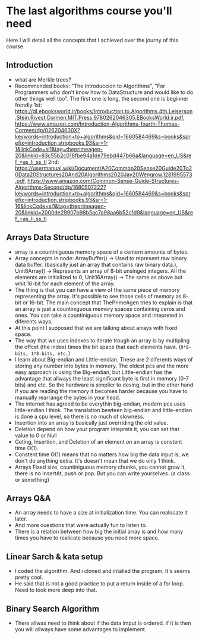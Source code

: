 # The last algorithms course you'll need

Here I will detail all the concepts that I achieved over the journy of this course.

## Introduction

- what are Merkle trees?
- Recommended books: "The Introduccion to Algorithms", "For Programmers who don't know how to DataStructure and would like to do other things well too".
  The first one is long, the second one is beginner frendly
  1st: https://dl.ebooksworld.ir/books/Introduction.to.Algorithms.4th.Leiserson.Stein.Rivest.Cormen.MIT.Press.9780262046305.EBooksWorld.ir.pdf, https://www.amazon.com/Introduction-Algorithms-fourth-Thomas-Cormen/dp/026204630X?keywords=introduction+to+algorithms&qid=1660584469&s=books&sprefix=introduction,stripbooks,93&sr=1-1&linkCode=sl1&tag=theprimeagen-20&linkId=83c55b2c018fbe94a1de79ebd447b66a&language=en_US&ref_=as_li_ss_tl
  2nd: https://usermanual.wiki/Document/A20Common20Sense20Guide20To20Data20Structures20And20Algorithms2020Jay20Wengrow.1281995573.pdf, https://www.amazon.com/Common-Sense-Guide-Structures-Algorithms-Second/dp/1680507222?keywords=introduction+to+algorithms&qid=1660584469&s=books&sprefix=introduction,stripbooks,93&sr=1-16&linkCode=sl1&tag=theprimeagen-20&linkId=2000de29907b98b5ac7a98aa6b52c1d9&language=en_US&ref_=as_li_ss_tl

## Arrays Data Structure

- array is a countiniguous memory space of a centern amounts of bytes.
- Array concepts in node:
  ArrayBuffer() -> Used to represent raw binary data buffer. (basically just an array that contains raw binary data.),
  Unit8Array() -> Represents an array of 8-bit unsinged integers. All the elements are initialized to 0,
  Unit16Array() -> The same as above but whit 16-bit for each element of the array.
- The thing is that you can have a view of the same piece of memory representing the array. It's possible to see those cells of memory as 8-bit or 16-bit. The main concept that ThePrimeAgen tries to explain is that an array is just a countiniguous memory spaces containing ceros and ones.
  You can take a countiniguous memory space and intepreted in diferents ways.
- At this point I supposed that we are talking about arrays with fixed space.
- The way that we uses indexes to iterate trough an array is by multipling the offcet (the index) times the bit space that each elements have. (`0*8-bits, 1*8-bits, etc.`)
- I learn about Big-endian and Little-endian. These are 2 diferents ways of storing any number into bytes in memory. The oldest pcs and the more easy approach is using the Big-endian, but Little-endian has the advantage that allways the least significant byte is first in memory (0-7 bits) and etc. So the hardware is simplier to desing, but in the other hand if you are reading the memory it becomes harder because you have to manually rearrange the bytes in your head.
- The internet has agreed to be everythin big-endian, modern pcs uses little-endian I think. The translation bewteen big-endian and little-endian is done a cpu level, so there is no much of slowness.
- Insertion into an array is basically just overriding the old value.
- Deletion depend on how your program inteprets it, you can set that value to 0 or Null
- Geting, Insertion, and Deletion of an element on an array is constent time O(1).
- Constent time O(1) means that no matters how big the data input is, we don't do anything extra. It's doesn't mean that we do only 1 think.
- Arrays Fixed size, countiniguous memory chunks, you cannot grow it, there is no InsertAt, push or pop. But you can write yourselves. (a class or something)

## Arrays Q&A

- An array needs to have a size at initialization time. You can realocate it later.
- And more cuestions that were actually fun to listen to.
- There is a relation between how big the initial array is and how many times you have to realicate because you need more space.

## Linear Sarch & kata setup

- I coded the algorithm. And i cloned and intalled the program. It's seems pretty cool.
- He said that is not a good practice to put a return inside of a for loop. Need to look more deep into that.

## Binary Search Algorithm
- There allwas need to think about if the data imput is ordered. if it is then you will allways have some advantages to implement.